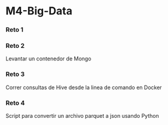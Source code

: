 # M4-Big-Data

### Reto 1


### Reto 2
Levantar un contenedor de Mongo

### Reto 3
Correr consultas de Hive desde la linea de comando en Docker

### Reto 4
Script para convertir un archivo parquet a json usando Python
